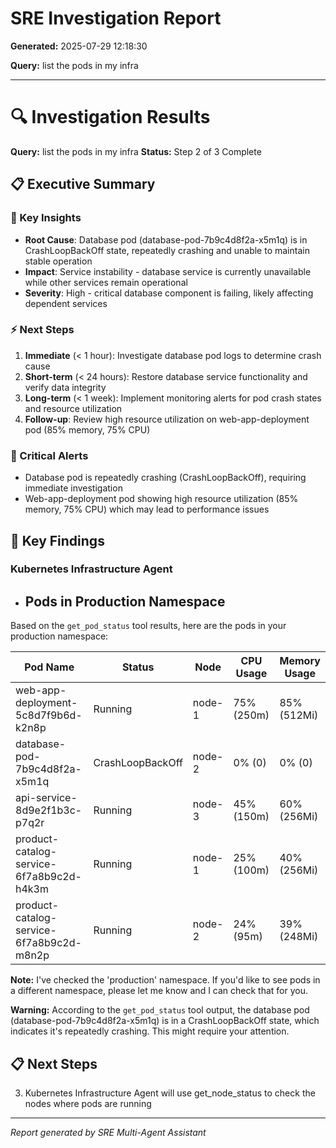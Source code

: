 # SRE Investigation Report

**Generated:** 2025-07-29 12:18:30

**Query:** list the pods in my infra

---

# 🔍 Investigation Results

**Query:** list the pods in my infra
**Status:** Step 2 of 3 Complete

## 📋 Executive Summary

### 🎯 Key Insights
- **Root Cause**: Database pod (database-pod-7b9c4d8f2a-x5m1q) is in CrashLoopBackOff state, repeatedly crashing and unable to maintain stable operation
- **Impact**: Service instability - database service is currently unavailable while other services remain operational
- **Severity**: High - critical database component is failing, likely affecting dependent services

### ⚡ Next Steps
1. **Immediate** (< 1 hour): Investigate database pod logs to determine crash cause
2. **Short-term** (< 24 hours): Restore database service functionality and verify data integrity
3. **Long-term** (< 1 week): Implement monitoring alerts for pod crash states and resource utilization
4. **Follow-up**: Review high resource utilization on web-app-deployment pod (85% memory, 75% CPU)

### 🚨 Critical Alerts
- Database pod is repeatedly crashing (CrashLoopBackOff), requiring immediate investigation
- Web-app-deployment pod showing high resource utilization (85% memory, 75% CPU) which may lead to performance issues

## 🎯 Key Findings

### Kubernetes Infrastructure Agent
- ## Pods in Production Namespace

Based on the `get_pod_status` tool results, here are the pods in your production namespace:

| Pod Name | Status | Node | CPU Usage | Memory Usage |
|----------|--------|------|-----------|-------------|
| web-app-deployment-5c8d7f9b6d-k2n8p | Running | node-1 | 75% (250m) | 85% (512Mi) |
| database-pod-7b9c4d8f2a-x5m1q | CrashLoopBackOff | node-2 | 0% (0) | 0% (0) |
| api-service-8d9e2f1b3c-p7q2r | Running | node-3 | 45% (150m) | 60% (256Mi) |
| product-catalog-service-6f7a8b9c2d-h4k3m | Running | node-1 | 25% (100m) | 40% (256Mi) |
| product-catalog-service-6f7a8b9c2d-m8n2p | Running | node-2 | 24% (95m) | 39% (248Mi) |

**Note:** I've checked the 'production' namespace. If you'd like to see pods in a different namespace, please let me know and I can check that for you.

**Warning:** According to the `get_pod_status` tool output, the database pod (database-pod-7b9c4d8f2a-x5m1q) is in a CrashLoopBackOff state, which indicates it's repeatedly crashing. This might require your attention.

## 📋 Next Steps

3. Kubernetes Infrastructure Agent will use get_node_status to check the nodes where pods are running


---
*Report generated by SRE Multi-Agent Assistant*
